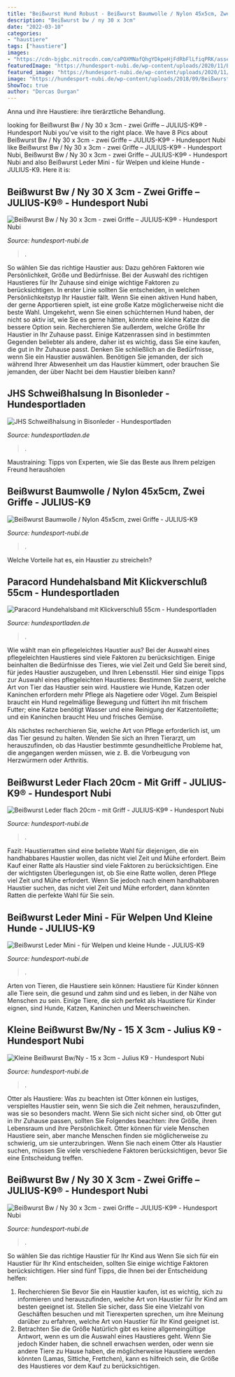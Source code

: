 ```yaml
---
title: "Beißwurst Hund Robust - Beißwurst Baumwolle / Nylon 45x5cm, Zwei Griffe"
description: "Beißwurst bw / ny 30 x 3cm"
date: "2022-03-10"
categories:
- "haustiere"
tags: ["haustiere"]
images:
- "https://cdn-bjgbc.nitrocdn.com/caPOXMNafQhgYDkpeHjFdRbFlLfiqPRK/assets/static/optimized/rev-0420e5e/wp-content/uploads/2018/03/beisswurst-flach-20cm_leder_juliusk9-247x247.jpg"
featuredImage: "https://hundesport-nubi.de/wp-content/uploads/2020/11/Beißwurst-textil-15-x-3cm-JuliusK9-günstig-online-kaufen-bei-Hundesport-Nubi-1-768x511.jpg"
featured_image: "https://hundesport-nubi.de/wp-content/uploads/2020/11/Beißwurst-textil-15-x-3cm-JuliusK9-günstig-online-kaufen-bei-Hundesport-Nubi-1-768x511.jpg"
image: "https://hundesport-nubi.de/wp-content/uploads/2018/09/Beißwurst-bw-ny-Biothane-Spielzeug-für-Hunde-Logo-Julius-K9-Hundesport-Nubi.jpg"
ShowToc: true
author: "Dorcas Durgan"
---
```



Anna und ihre Haustiere: ihre tierärztliche Behandlung.

	

		
looking for Beißwurst Bw / Ny 30 x 3cm - zwei Griffe – JULIUS-K9® - Hundesport Nubi you've visit to the right place. We have 8 Pics about Beißwurst Bw / Ny 30 x 3cm - zwei Griffe – JULIUS-K9® - Hundesport Nubi like Beißwurst Bw / Ny 30 x 3cm - zwei Griffe – JULIUS-K9® - Hundesport Nubi, Beißwurst Bw / Ny 30 x 3cm - zwei Griffe – JULIUS-K9® - Hundesport Nubi and also Beißwurst Leder Mini - für Welpen und kleine Hunde - JULIUS-K9. Here it is:
		
    
## Beißwurst Bw / Ny 30 X 3cm - Zwei Griffe – JULIUS-K9® - Hundesport Nubi

<img loading=lazy src="https://hundesport-nubi.de/wp-content/uploads/2018/09/Beißwurst-bw-ny-Biothane-Spielzeug-für-Hunde-Logo-Julius-K9-Hundesport-Nubi.jpg" onerror="this.onerror=null;this.src='https://tse2.mm.bing.net/th?id=OIP.lXddsL_QviT9PjK8TazH3AHaE8&amp;pid=15.1';" alt="Beißwurst Bw / Ny 30 x 3cm - zwei Griffe – JULIUS-K9® - Hundesport Nubi">

_Source: hundesport-nubi.de_

>. 

	

So wählen Sie das richtige Haustier aus: Dazu gehören Faktoren wie Persönlichkeit, Größe und Bedürfnisse.
Bei der Auswahl des richtigen Haustieres für Ihr Zuhause sind einige wichtige Faktoren zu berücksichtigen. In erster Linie sollten Sie entscheiden, in welchen Persönlichkeitstyp Ihr Haustier fällt. Wenn Sie einen aktiven Hund haben, der gerne Apportieren spielt, ist eine große Katze möglicherweise nicht die beste Wahl. Umgekehrt, wenn Sie einen schüchternen Hund haben, der nicht so aktiv ist, wie Sie es gerne hätten, könnte eine kleine Katze die bessere Option sein. Recherchieren Sie außerdem, welche Größe Ihr Haustier in Ihr Zuhause passt. Einige Katzenrassen sind in bestimmten Gegenden beliebter als andere, daher ist es wichtig, dass Sie eine kaufen, die gut in Ihr Zuhause passt. Denken Sie schließlich an die Bedürfnisse, wenn Sie ein Haustier auswählen. Benötigen Sie jemanden, der sich während Ihrer Abwesenheit um das Haustier kümmert, oder brauchen Sie jemanden, der über Nacht bei dem Haustier bleiben kann?

    
## JHS Schweißhalsung In Bisonleder - Hundesportladen

<img loading=lazy src="https://pic.hundesportladen.de/JHS-Schwei-halsung-in-Bisonleder.1079a.jpg" onerror="this.onerror=null;this.src='https://tse2.mm.bing.net/th?id=OIP.HOiIKsIA2CBUAF-0sjnqrAHaC9&amp;pid=15.1';" alt="JHS Schweißhalsung in Bisonleder - Hundesportladen">

_Source: hundesportladen.de_

>. 

	

Maustraining: Tipps von Experten, wie Sie das Beste aus Ihrem pelzigen Freund herausholen

    
## Beißwurst Baumwolle / Nylon 45x5cm, Zwei Griffe - JULIUS-K9

<img loading=lazy src="https://hundesport-nubi.de/wp-content/uploads/2018/03/beisswurst-zwei-schlaufen_leder_juliusk9_logo.jpg" onerror="this.onerror=null;this.src='https://tse4.mm.bing.net/th?id=OIP.Bewtbw0vzYepKspRZg9R-gHaE8&amp;pid=15.1';" alt="Beißwurst Baumwolle / Nylon 45x5cm, zwei Griffe - JULIUS-K9">

_Source: hundesport-nubi.de_

>. 

	

Welche Vorteile hat es, ein Haustier zu streicheln?

    
## Paracord Hundehalsband Mit Klickverschluß 55cm - Hundesportladen

<img loading=lazy src="https://pic.hundesportladen.de/Paracord-Hundehalsband-mit-Klickverschlu-55cm.44013016_1.jpg" onerror="this.onerror=null;this.src='https://tse1.mm.bing.net/th?id=OIP.JkoxjyiQz_BGu-spZxdeowHaE7&amp;pid=15.1';" alt="Paracord Hundehalsband mit Klickverschluß 55cm - Hundesportladen">

_Source: hundesportladen.de_

>. 

	

Wie wählt man ein pflegeleichtes Haustier aus?
Bei der Auswahl eines pflegeleichten Haustieres sind viele Faktoren zu berücksichtigen. Einige beinhalten die Bedürfnisse des Tieres, wie viel Zeit und Geld Sie bereit sind, für jedes Haustier auszugeben, und Ihren Lebensstil. Hier sind einige Tipps zur Auswahl eines pflegeleichten Haustieres:
Bestimmen Sie zuerst, welche Art von Tier das Haustier sein wird. Haustiere wie Hunde, Katzen oder Kaninchen erfordern mehr Pflege als Nagetiere oder Vögel. Zum Beispiel braucht ein Hund regelmäßige Bewegung und füttert ihn mit frischem Futter; eine Katze benötigt Wasser und eine Reinigung der Katzentoilette; und ein Kaninchen braucht Heu und frisches Gemüse.

Als nächstes recherchieren Sie, welche Art von Pflege erforderlich ist, um das Tier gesund zu halten. Wenden Sie sich an Ihren Tierarzt, um herauszufinden, ob das Haustier bestimmte gesundheitliche Probleme hat, die angegangen werden müssen, wie z. B. die Vorbeugung von Herzwürmern oder Arthritis.

    
## Beißwurst Leder Flach 20cm - Mit Griff - JULIUS-K9® - Hundesport Nubi

<img loading=lazy src="https://cdn-bjgbc.nitrocdn.com/caPOXMNafQhgYDkpeHjFdRbFlLfiqPRK/assets/static/optimized/rev-0420e5e/wp-content/uploads/2018/03/beisswurst-flach-20cm_leder_juliusk9-247x247.jpg" onerror="this.onerror=null;this.src='https://tse2.mm.bing.net/th?id=OIP.fCpSMWF4oPUZWNNTfSBs2QAAAA&amp;pid=15.1';" alt="Beißwurst Leder flach 20cm - mit Griff - JULIUS-K9® - Hundesport Nubi">

_Source: hundesport-nubi.de_

>. 

	

Fazit: Haustierratten sind eine beliebte Wahl für diejenigen, die ein handhabbares Haustier wollen, das nicht viel Zeit und Mühe erfordert.
Beim Kauf einer Ratte als Haustier sind viele Faktoren zu berücksichtigen. Eine der wichtigsten Überlegungen ist, ob Sie eine Ratte wollen, deren Pflege viel Zeit und Mühe erfordert. Wenn Sie jedoch nach einem handhabbaren Haustier suchen, das nicht viel Zeit und Mühe erfordert, dann könnten Ratten die perfekte Wahl für Sie sein.

    
## Beißwurst Leder Mini - Für Welpen Und Kleine Hunde - JULIUS-K9

<img loading=lazy src="https://hundesport-nubi.de/wp-content/uploads/2018/03/beisswurst-mini_juliusk9-leder.jpg" onerror="this.onerror=null;this.src='https://tse4.mm.bing.net/th?id=OIP.g8e3lUzfpS9_nMtbijetSwHaE8&amp;pid=15.1';" alt="Beißwurst Leder Mini - für Welpen und kleine Hunde - JULIUS-K9">

_Source: hundesport-nubi.de_

>. 

	

Arten von Tieren, die Haustiere sein können:
Haustiere für Kinder können alle Tiere sein, die gesund und zahm sind und es lieben, in der Nähe von Menschen zu sein. Einige Tiere, die sich perfekt als Haustiere für Kinder eignen, sind Hunde, Katzen, Kaninchen und Meerschweinchen.

    
## Kleine Beißwurst Bw/Ny - 15 X 3cm - Julius K9 - Hundesport Nubi

<img loading=lazy src="https://hundesport-nubi.de/wp-content/uploads/2020/11/Beißwurst-textil-15-x-3cm-JuliusK9-günstig-online-kaufen-bei-Hundesport-Nubi-1-768x511.jpg" onerror="this.onerror=null;this.src='https://tse3.mm.bing.net/th?id=OIP.P4uOJ2G7rMZs3KJRsejzLwHaE7&amp;pid=15.1';" alt="Kleine Beißwurst Bw/Ny - 15 x 3cm - Julius K9 - Hundesport Nubi">

_Source: hundesport-nubi.de_

>. 

	

Otter als Haustiere: Was zu beachten ist
Otter können ein lustiges, verspieltes Haustier sein, wenn Sie sich die Zeit nehmen, herauszufinden, was sie so besonders macht. Wenn Sie sich nicht sicher sind, ob Otter gut in Ihr Zuhause passen, sollten Sie Folgendes beachten: ihre Größe, ihren Lebensraum und ihre Persönlichkeit. Otter können für viele Menschen Haustiere sein, aber manche Menschen finden sie möglicherweise zu schwierig, um sie unterzubringen. Wenn Sie nach einem Otter als Haustier suchen, müssen Sie viele verschiedene Faktoren berücksichtigen, bevor Sie eine Entscheidung treffen.

    
## Beißwurst Bw / Ny 30 X 3cm - Zwei Griffe – JULIUS-K9® - Hundesport Nubi

<img loading=lazy src="https://hundesport-nubi.de/wp-content/uploads/2018/09/Beißwurst-bw-ny-Biothane-Spielzeug-für-Hunde-Julius-K9-Textil-Hundesport-Nubi.jpg" onerror="this.onerror=null;this.src='https://tse3.mm.bing.net/th?id=OIP.mZaGQHllQsC33NGMXiZWdAHaE8&amp;pid=15.1';" alt="Beißwurst Bw / Ny 30 x 3cm - zwei Griffe – JULIUS-K9® - Hundesport Nubi">

_Source: hundesport-nubi.de_

>. 

	

So wählen Sie das richtige Haustier für Ihr Kind aus
Wenn Sie sich für ein Haustier für Ihr Kind entscheiden, sollten Sie einige wichtige Faktoren berücksichtigen. Hier sind fünf Tipps, die Ihnen bei der Entscheidung helfen:
1. Recherchieren Sie
Bevor Sie ein Haustier kaufen, ist es wichtig, sich zu informieren und herauszufinden, welche Art von Haustier für Ihr Kind am besten geeignet ist. Stellen Sie sicher, dass Sie eine Vielzahl von Geschäften besuchen und mit Tierexperten sprechen, um ihre Meinung darüber zu erfahren, welche Art von Haustier für Ihr Kind geeignet ist.
2. Betrachten Sie die Größe
Natürlich gibt es keine allgemeingültige Antwort, wenn es um die Auswahl eines Haustieres geht. Wenn Sie jedoch Kinder haben, die schnell erwachsen werden, oder wenn sie andere Tiere zu Hause haben, die möglicherweise Haustiere werden könnten (Lamas, Sittiche, Frettchen), kann es hilfreich sein, die Größe des Haustieres vor dem Kauf zu berücksichtigen.

